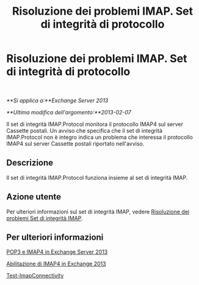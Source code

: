﻿---
title: Risoluzione dei problemi IMAP. Set di integrità di protocollo
TOCTitle: Risoluzione dei problemi IMAP. Set di integrità di protocollo
ms:assetid: ab0df2c9-5a85-4061-ba67-750962d14c1b
ms:mtpsurl: https://technet.microsoft.com/it-it/library/ms.exch.scom.imap.protocol(v=EXCHG.150)
ms:contentKeyID: 53275552
ms.date: 03/07/2017
mtps_version: v=EXCHG.150
ms.translationtype: MT
---

# Risoluzione dei problemi IMAP. Set di integrità di protocollo

 

_**Si applica a:**Exchange Server 2013_

_**Ultima modifica dell'argomento:**2013-02-07_

Il set di integrità IMAP.Protocol monitora il protocollo IMAP4 sul server Cassette postali. Un avviso che specifica che il set di integrità IMAP.Protocol non è integro indica un problema che interessa il protocollo IMAP4 sul server Cassette postali riportato nell'avviso.

## Descrizione

Il set di integrità IMAP.Protocol funziona insieme al set di integrità IMAP.

## Azione utente

Per ulteriori informazioni sul set di integrità IMAP, vedere [Risoluzione dei problemi Set di integrità IMAP](troubleshooting-imap-health-set.md).

## Per ulteriori informazioni

[POP3 e IMAP4 in Exchange Server 2013](https://technet.microsoft.com/it-it/library/jj657728\(v=exchg.150\))

[Abilitazione di IMAP4 in Exchange 2013](https://technet.microsoft.com/it-it/library/bb124489\(v=exchg.150\))

[Test-ImapConnectivity](https://technet.microsoft.com/it-it/library/bb738126\(v=exchg.150\))

